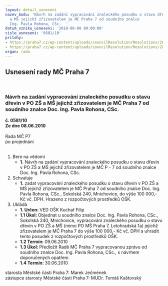 ```yaml
---
layout: detail_usneseni
nazev_bodu: 'Návrh na zadání vypracování znaleckého posudku o stavu dřevin v PO ZŠ
  a MŠ jejichž zřizovatelem je MČ Praha 7 od soudního znalce                             Doc.
  Ing. Pavla Rohona, CSc.  '
datum_vzniku_usneseni: '2010-06-08 00:00:00'
cislo_usneseni: '0581/10'
prilohy:
- https://praha7.cz/wp-content/uploads/councilResolution/Resolutions/20331/29-10-nab%c3%addka_rohon.doc
- https://praha7.cz/wp-content/uploads/councilResolution/Resolutions/20331/29-10-nab%c3%addka_jaro%c5%a1_a_evp.doc
organ: rada
---
```

<div id="ucUsn_pList" class="usn">
	<span><h2>Usnesení rady MČ Praha 7 </h2>
<br></span><div class="standBody">
<span><h3>Návrh na zadání vypracování znaleckého posudku o stavu dřevin v PO ZŠ a MŠ jejichž zřizovatelem je MČ Praha 7 od soudního znalce                             Doc. Ing. Pavla Rohona, CSc.  </h3></span><div class="center">
		<strong>č. 0581/10</strong><br>
	</div>
<div class="center">
		<strong>Ze dne 08.06.2010</strong><br><br>
	</div>Rada MČ P7<br> po projednání<br><br><ol>
<li>Bere na vědomí<ul><li>
<strong>1.</strong> Návrh na zadání vypracování znaleckého posudku o stavu dřevin v PO ZŠ a     MŠ jejichž zřizovatelem je MČ P - 7 od soudního znalce Doc. Ing. Pavla   Rohona, CSc.  </li></ul>
</li>
<li>Schvaluje<ul><li>
<strong>1.</strong> zadat vypracování znaleckého posudku o stavu dřevin v PO ZŠ a MŠ jejichž zřizovatelem je MČ Praha 7 od soudního znalce Doc. Ing. Pavla Rohona, CSc., Sokolská 240, Mnichovice, do výše 100 000,- Kč vč. DPH. Hrazeno  z rozpočtových prostředků OŠK.</li></ul>
</li>
<li>Ukládá<ul>
<li>
<strong>1. Určen: </strong>VED OŠK Kuchař Filip</li>
<li>
<strong>1.1 Úkol: </strong>Objednat u soudního znalce Doc. Ing. Pavla Rohona, CSc., Sokolská 240, Mnichovice, vypracování znaleckého posudku o stavu dřevin v PO ZŠ a MŠ (mimo PO MŠ Praha 7, Letohradská 1a) jejichž zřizovatelem je MČ Praha 7 do výše 100 000,- Kč vč. DPH a uhradit tento posudek z rozpočtových prostředků OŠK.</li>
<li>
<strong>1.2 Termín: </strong>09.06.2010</li>
<li>
<strong>1.3 Úkol: </strong>Předložit Radě MČ Praha 7 vypracovanou zprávu od soudního znalce    Doc. Ing. Pavla Rohona, CSc., s návrhem doporučených opatření. </li>
<li>
<strong>1.4 Termín: </strong>30.06.2010</li>
</ul>
</li>
</ol>starosta Městské části Praha 7: Marek Ječmének<br>zástupce starosty Městské části Praha 7: MUDr. Tomáš Kaštovský 
</div>
</div>
